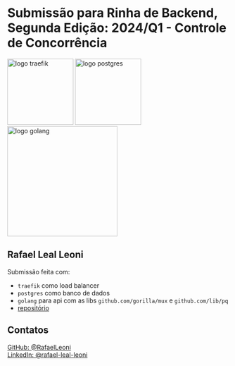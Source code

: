 # Submissão para Rinha de Backend, Segunda Edição: 2024/Q1 - Controle de Concorrência


<img src="https://upload.wikimedia.org/wikipedia/commons/1/1e/Traefik_Logo.svg" alt="logo traefik" width="150" height="auto">
<img src="https://upload.wikimedia.org/wikipedia/commons/2/29/Postgresql_elephant.svg" alt="logo postgres" width="150" height="auto">
<img src="https://upload.wikimedia.org/wikipedia/commons/0/05/Go_Logo_Blue.svg" alt="logo golang" width="250" height="auto">


## Rafael Leal Leoni
Submissão feita com:
- `traefik` como load balancer
- `postgres` como banco de dados
- `golang` para api com as libs `github.com/gorilla/mux` e `github.com/lib/pq`
- [repositório](https://github.com/RafaelLeoni/rinha-de-backend-2024-q1-solution)

## Contatos
[GitHub: @RafaelLeoni](https://github.com/RafaelLeoni) <br />
[LinkedIn: @rafael-leal-leoni](linkedin.com/in/rafael-leal-leoni)
